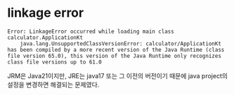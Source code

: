# linkage error
```
Error: LinkageError occurred while loading main class calculator.ApplicationKt
	java.lang.UnsupportedClassVersionError: calculator/ApplicationKt has been compiled by a more recent version of the Java Runtime (class file version 65.0), this version of the Java Runtime only recognizes class file versions up to 61.0
```
JRM은 Java21이지만, JRE는 java17 또는 그 이전의 버전이기 때문에 java project의 설정을 변경하면 해결되는 문제였다.